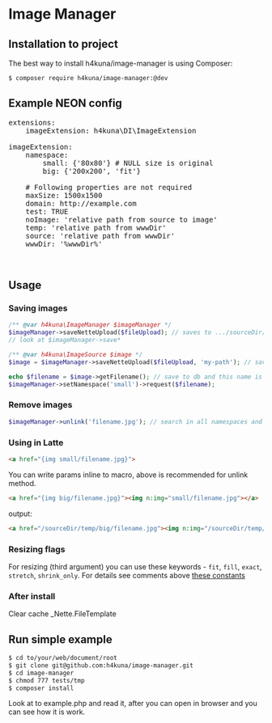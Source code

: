 Image Manager
=============

Installation to project
-----------------------
The best way to install h4kuna/image-manager is using Composer:
```sh
$ composer require h4kuna/image-manager:@dev
```

Example NEON config
-------------------
<pre>
extensions:
    imageExtension: h4kuna\DI\ImageExtension

imageExtension:
    namespace:
        small: {'80x80'} # NULL size is original
        big: {'200x200', 'fit'}

    # Following properties are not required
    maxSize: 1500x1500
    domain: http://example.com
    test: TRUE
    noImage: 'relative path from source to image'
    temp: 'relative path from wwwDir'
    source: 'relative path from wwwDir'
    wwwDir: '%wwwDir%'


</pre>

## Usage

### Saving images

```php
/** @var h4kuna\ImageManager $imageManager */
$imageManager->saveNetteUpload($fileUpload); // saves to .../sourceDir/filename.jpg
// look at $imageManager->save*

/** @var h4kuna\ImageSource $image */
$image = $imageManager->saveNetteUpload($fileUpload, 'my-path'); // saves to .../sourceDir/my-path/filename.jpg

echo $filename = $image->getFilename(); // save to db and this name is param to method
$imageManager->setNamespace('small')->request($filename);
```

### Remove images
```php
$imageManager->unlink('filename.jpg'); // search in all namespaces and remove from temp
```

### Using in Latte

```html
<a href="{img small/filename.jpg}">
```

You can write params inline to macro, above is recommended for unlink method.
```html
<a href="{img big/filename.jpg}"><img n:img="small/filename.jpg"></a>
```

output:

```html
<a href="/sourceDir/temp/big/filename.jpg"><img n:img="/sourceDir/temp/small/filename.jpg"></a>
```

### Resizing flags

For resizing (third argument) you can use these keywords - `fit`, `fill`, `exact`, `stretch`, `shrink_only`. For details see comments above [these constants](http://api.nette.org/2.0/source-common.Image.php.html#105)


### After install
Clear cache _Nette.FileTemplate


Run simple example
------------------
```sh
$ cd to/your/web/document/root
$ git clone git@github.com:h4kuna/image-manager.git
$ cd image-manager
$ chmod 777 tests/tmp
$ composer install
```

Look at to example.php and read it, after you can open in browser and you can see how it is work.
